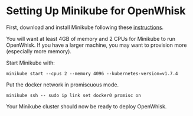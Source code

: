 # Setting Up Minikube for OpenWhisk

First, download and install Minikube following these [instructions](https://github.com/kubernetes/minikube).

You will want at least 4GB of memory and 2 CPUs for Minikube to run OpenWhisk.
If you have a larger machine, you may want to provision more (especially more memory).

Start Minikube with:
```
minikube start --cpus 2 --memory 4096 --kubernetes-version=v1.7.4
```

Put the docker network in promiscuous mode.
```
minikube ssh -- sudo ip link set docker0 promisc on
```

Your Minikube cluster should now be ready to deploy OpenWhisk.

